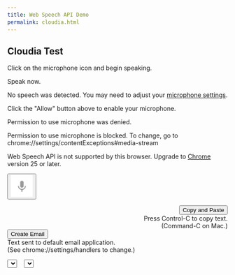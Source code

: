 ```yaml
---
title: Web Speech API Demo
permalink: cloudia.html
---
```


<link href="/css/cloudia.css" rel="stylesheet">
<script src="/js/cloudia.js"></script>

## Cloudia Test

<div id="info">
  <p id="info_start">Click on the microphone icon and begin speaking.</p>
  <p id="info_speak_now">Speak now.</p>
  <p id="info_no_speech">No speech was detected. You may need to adjust your
    <a href="//support.google.com/chrome/bin/answer.py?hl=en&amp;answer=1407892">
      microphone settings</a>.</p>
  <p id="info_no_microphone" style="display:none">
    No microphone was found. Ensure that a microphone is installed and that
    <a href="//support.google.com/chrome/bin/answer.py?hl=en&amp;answer=1407892">
    microphone settings</a> are configured correctly.</p>
  <p id="info_allow">Click the "Allow" button above to enable your microphone.</p>
  <p id="info_denied">Permission to use microphone was denied.</p>
  <p id="info_blocked">Permission to use microphone is blocked. To change,
    go to chrome://settings/contentExceptions#media-stream</p>
  <p id="info_upgrade">Web Speech API is not supported by this browser.
     Upgrade to <a href="//www.google.com/chrome">Chrome</a>
     version 25 or later.</p>
</div>
<div class="right">
  <button id="start_button" onclick="startButton(event)">
    <img id="start_img" src="/images/mic.gif" alt="Start"></button>
</div>
<div id="results">
  <span id="final_span" class="final"></span>
  <span id="interim_span" class="interim"></span>
  <p>
</div>
<div class="center">
  <div class="sidebyside" style="text-align:right">
    <button id="copy_button" class="button" onclick="copyButton()">
      Copy and Paste</button>
    <div id="copy_info" class="info">
      Press Control-C to copy text.<br>(Command-C on Mac.)
    </div>
  </div>
  <div class="sidebyside">
    <button id="email_button" class="button" onclick="emailButton()">
      Create Email</button>
    <div id="email_info" class="info">
      Text sent to default email application.<br>
      (See chrome://settings/handlers to change.)
    </div>
  </div>
  <p>
  <div id="div_language">
    <select id="select_language" onchange="updateCountry()"></select>
    &nbsp;&nbsp;
    <select id="select_dialect"></select>
  </div>
</div>
